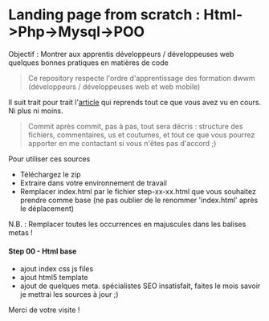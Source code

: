 # Landing page from scratch : Html->Php->Mysql->POO


Objectif : Montrer aux apprentis développeurs / développeuses web quelques bonnes pratiques en matières de code

> Ce repository respecte l'ordre d'apprentissage des formation dwwm (développeurs / développeuses web et web mobile)

Il suit trait pour trait l'[article](http://blog.timea.fr/developpeurs-site-internet-de-lidee-a-la-mise-en-ligne/) qui reprends tout ce que vous avez vu en cours. Ni plus ni moins.


> Commit après commit, pas à pas, tout sera décris : structure des fichiers, commentaires, us et coutumes, et tout ce que vous pourrez apporter en me contactant si vous n'êtes pas d'accord ;)


Pour utiliser ces sources

- Téléchargez le zip
- Extraire dans votre environnement de travail
- Remplacer index.html par le fichier step-xx-xx.html que vous souhaitez prendre comme base (ne pas oublier de le renommer 'index.html' après le déplacement)

N.B. : Remplacer toutes les occurrences en majuscules dans les balises metas !



#### Step 00 - Html base

- ajout index css js files
- ajout html5 template
- ajout de quelques meta. spécialistes SEO insatisfait, faites le mois savoir je mettrai les sources à jour ;)


Merci de votre visite !
